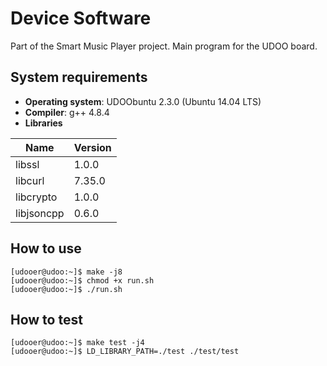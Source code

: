 # Device Software
Part of the Smart Music Player project. Main program for the UDOO board.

## System requirements
* __Operating system__: UDOObuntu 2.3.0 (Ubuntu 14.04 LTS)  
* __Compiler__: g++ 4.8.4  
* __Libraries__  

Name | Version
--- | ---
libssl | 1.0.0
libcurl | 7.35.0
libcrypto | 1.0.0
libjsoncpp | 0.6.0

## How to use
```console
[udooer@udoo:~]$ make -j8
[udooer@udoo:~]$ chmod +x run.sh
[udooer@udoo:~]$ ./run.sh
```

## How to test
```console
[udooer@udoo:~]$ make test -j4
[udooer@udoo:~]$ LD_LIBRARY_PATH=./test ./test/test
```

